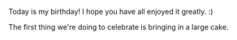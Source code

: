 Today is my birthday! I hope you have all enjoyed it greatly. :)

The first thing we're doing to celebrate is bringing in a large cake.
